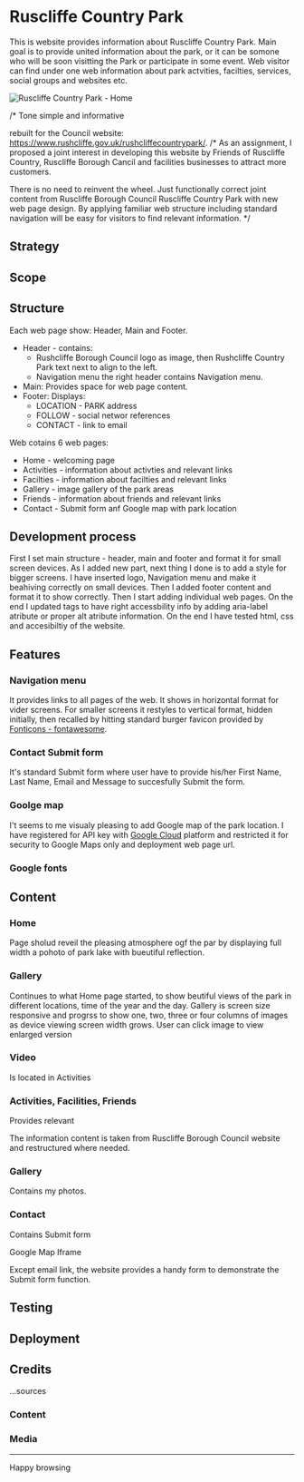# Ruscliffe Country Park

This is website provides information about Ruscliffe Country Park. Main goal is to provide united information about the park, or it can be somone who will be soon visitting the Park or participate in some event. Web visitor can find under one web information about park actvities, facilties, services, social groups and websites etc.

![Ruscliffe Country Park - Home](https://houndhunger.github.io/Rushcliffe-Country-Park/screenshots/Home.jpg)


/* Tone simple and informative

rebuilt for the Council website: https://www.rushcliffe.gov.uk/rushcliffecountrypark/.
/*
As an assignment, I proposed a joint interest in developing this website by Friends of Ruscliffe Country, Ruscliffe Borough Cancil and facilities businesses to attract more customers.

There is no need to reinvent the wheel. Just functionally correct joint content from Ruscliffe Borough Council Ruscliffe Country Park with new web page design. By applying familiar web structure including standard navigation will be easy for visitors to find relevant information.
*/


## Strategy


## Scope


## Structure

Each web page show: Header, Main and Footer.
- Header - contains:
    - Rushcliffe Borough Council logo as image, then Rushcliffe Country Park text next to align to the left. 
    - Navigation menu the right header contains Navigation menu.
- Main: Provides space for web page content.
- Footer: Displays: 
    - LOCATION - PARK address 
    - FOLLOW - social networ references
    - CONTACT - link to email


Web cotains 6 web pages:
- Home - welcoming page
- Activities - information about activties and relevant  links
- Facilties - information about facilties and relevant  links
- Gallery - image gallery of the park areas
- Friends - information about friends and relevant links
- Contact - Submit form anf Google map with park location


## Development process
First I set main structure - header, main and footer and format it for small screen devices.
As I added new part, next thing I done is to add a style for bigger screens.
I have inserted logo, Navigation menu and make it beahiving correctly on small devices.
Then I added footer content and format it to show correctly.
Then I start adding individual web pages.
On the end I updated tags  to have right accessbility info by adding aria-label atribute or proper alt atribute information.
On the end I have tested html, css and accesibiltiy of the website.
## Features
### Navigation menu
It provides links to all pages of the web.
It shows in horizontal format for vider screens. For smaller screens it restyles to vertical format, hidden initially, then recalled by hitting standard burger favicon provided by [Fonticons - fontawesome](https://fontawesome.).
### Contact Submit form
It's standard Submit form where user have to provide his/her First Name, Last Name, Email and Message to succesfully Submit the form.
### Goolge map
I't seems to me visualy pleasing to add Google map of the park location. I have registered for API key with [Google Cloud](https://console.cloud.google.com/apis/credentials) platform and restricted it for security to Google Maps only and deployment web page url.
### Google fonts
## Content
### Home
Page sholud reveil the pleasing atmosphere ogf the par by displaying full width a pohoto of park lake with bueutiful reflection.
### Gallery
Continues to what Home page started, to show beutiful views of the park in different locations, time of the year and the day.
Gallery is screen size responsive and progrss to show one, two, three or four columns of images as device viewing screen width grows.
User can click image to view enlarged version
### Video
Is located in Activities 
### Activities, Facilities, Friends
Provides relevant

The information content is taken from Ruscliffe Borough Council website and restructured where needed.

### Gallery

Contains my photos.

### Contact

Contains Submit form

Google Map Iframe


Except email link, the website provides a handy form to demonstrate the Submit form function.



## Testing



## Deployment


## Credits

...sources

### Content

### Media



---

Happy browsing